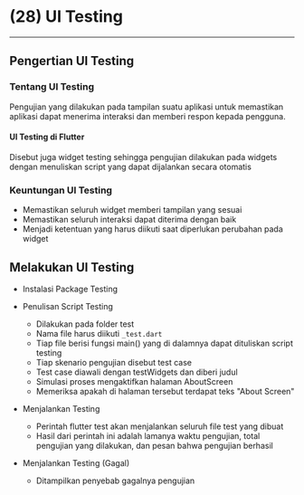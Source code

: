 # (28) UI Testing

---

## Pengertian UI Testing

### Tentang UI Testing

Pengujian yang dilakukan pada tampilan suatu aplikasi untuk memastikan aplikasi dapat menerima interaksi dan memberi respon kepada pengguna.

#### UI Testing di Flutter

Disebut juga widget testing sehingga pengujian dilakukan pada widgets dengan menuliskan script yang dapat dijalankan secara otomatis

### Keuntungan UI Testing

- Memastikan seluruh widget memberi tampilan yang sesuai
- Memastikan seluruh interaksi dapat diterima dengan baik
- Menjadi ketentuan yang harus diikuti saat diperlukan perubahan pada widget

## Melakukan UI Testing

- Instalasi Package Testing

- Penulisan Script Testing
  - Dilakukan pada folder test
  - Nama file harus diikuti ```_test.dart```
  - Tiap file berisi fungsi main() yang di dalamnya dapat dituliskan script testing
  - Tiap skenario pengujian disebut test case
  - Test case diawali dengan testWidgets dan diberi judul
  - Simulasi proses mengaktifkan halaman AboutScreen
  - Memeriksa apakah di halaman tersebut terdapat teks "About Screen"
- Menjalankan Testing
  - Perintah flutter test akan menjalankan seluruh file test yang dibuat
  - Hasil dari perintah ini adalah lamanya waktu pengujian, total pengujian yang dilakukan, dan pesan bahwa pengujian berhasil
- Menjalankan Testing (Gagal)
  - Ditampilkan penyebab gagalnya pengujian